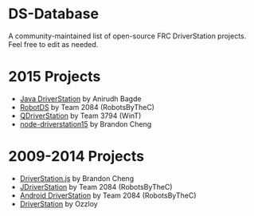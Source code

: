 # DS-Database
A community-maintained list of open-source FRC DriverStation projects. Feel free to edit as needed.

# 2015 Projects

- [Java DriverStation](https://github.com/anidev/frc-driverstation) by Anirudh Bagde
- [RobotDS](https://github.com/RobotsByTheC/RoboDS) by Team 2084 (RobotsByTheC)
- [QDriverStation](https://github.com/WinT-3794/QDriverStation) by Team 3794 (WinT)
- [node-driverstation15](https://github.com/gluxon/node-driverstation15) by Brandon Cheng

# 2009-2014 Projects

- [DriverStation.js](https://github.com/gluxon/DriverStation.js) by Brandon Cheng
- [JDriverStation](https://github.com/RobotsByTheC/JDriverStation) by Team 2084 (RobotsByTheC)
- [Android DriverStation](https://github.com/raystubbs/Android-FRC-Driverstation) by Team 2084 (RobotsByTheC)
- [DriverStation](https://github.com/ozzloy/frc-driver-station) by Ozzloy
